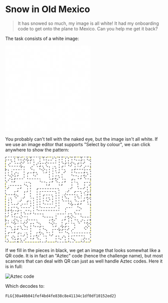 # Snow in Old Mexico

> It has snowed so much, my image is all white! It had my onboarding code to get onto the plane to Mexico. Can you help me get it back? 

The task consists of a white image:

![Original image](original.png)

You probably can't tell with the naked eye, but the image isn't all white. If we use an image editor that supports "Select by colour", we can click anywhere to show the pattern:

![Select by colour](select-by-colour.png)

If we fill in the pieces in black, we get an image that looks somewhat like a QR code. It is in fact an "Aztec" code (hence the challenge name), but most scanners that can deal with QR can just as well handle Aztec codes. Here it is in full:

![Aztec code](aztec-code.png)

Which decodes to:

```
FLG{30a40b041fef4bd4fe838c8e41134c1df0df10152ed2}
```
